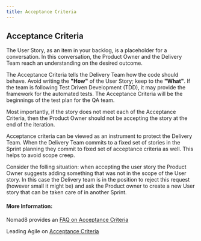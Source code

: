 ```yaml
---
title: Acceptance Criteria
---
```

## Acceptance Criteria

The User Story, as an item in your backlog, is a placeholder for a conversation. In this conversation,
the Product Owner and the Delivery Team reach an understanding on the desired outcome.

The Acceptance Criteria tells the Delivery Team how the code should behave. Avoid writing the **"How"** of the User Story; keep to the **"What"**.
If the team is following Test Driven Development (TDD), it may provide the framework for the automated tests.
The Acceptance Criteria will be the beginnings of the test plan for the QA team.

Most importantly, if the story does not meet each of the Acceptance Criteria, then the Product Owner should not be accepting the story at the end of the iteration.

Acceptance criteria can be viewed as an instrument to protect the Delivery Team. When the Delivery Team commits to a fixed set of stories in the Sprint planning they commit to fixed set of acceptance criteria as well. This helps to avoid scope creep.

Consider the folling situation: when accepting the user story the Product Owner suggests adding something that was not in the scope of the User story. In this case the Delivery team is in the position to reject this request (however small it might be) and ask the Product owner to create a new User story that can be taken care of in another Sprint. 


#### More Information:

Nomad8 provides an [FAQ on Acceptance Criteria](https://nomad8.com/acceptance_criteria/)

Leading Agile on [Acceptance Criteria](https://www.leadingagile.com/2014/09/acceptance-criteria/)

